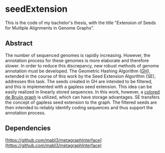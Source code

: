 # seedExtension
This is the code of my bachelor's thesis, with the title "Extension of Seeds for Multiple Alignments in Genome Graphs".
## Abstract
The number of sequenced genomes is rapidly increasing. However, the annotation process for these genomes is more elaborate and therefore slower. In order to reduce this discrepancy, new robust methods of genome annotation must be developed. The Geometric Hashing Algorithm ([GH](https://pubmed.ncbi.nlm.nih.gov/35689182/)), extended in the course of this work by the Seed Extension Algorithm (SE), addresses this task. The seeds created in GH are intended to be filtered, and this is implemented with a gapless seed extension. This idea can be easily realized in linearly stored sequences. In this work, however, a [colored de Bruijn graph](https://pubmed.ncbi.nlm.nih.gov/35689182/) is utilized, which can have storage advantages. SE transfers the concept of gapless seed extension to the graph. The filtered seeds are then intended to reliably identify coding sequences and thus support the annotation process.
## Dependencies
[https://github.com/mabl3/metagraphInterface](https://github.com/mabl3/metagraphInterface)
